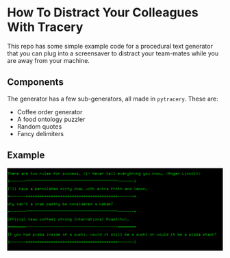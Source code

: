# How To Distract Your Colleagues With Tracery

This repo has some simple example code for a procedural text generator
that you can plug into a screensaver to distract your team-mates while
you are away from your machine.

## Components

The generator has a few sub-generators, all made in `pytracery`. These are:
   
   * Coffee order generator
   * A food ontology puzzler
   * Random quotes
   * Fancy delimiters

## Example

![Demo](screensaver.png)

